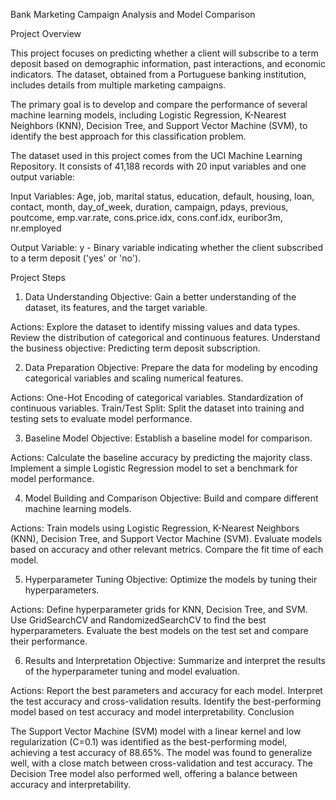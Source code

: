 Bank Marketing Campaign Analysis and Model Comparison

Project Overview

This project focuses on predicting whether a client will subscribe to a term deposit based on demographic information, past interactions, 
and economic indicators. The dataset, obtained from a Portuguese banking institution, includes details from multiple marketing campaigns. 

The primary goal is to develop and compare the performance of several machine learning models, including Logistic Regression, 
K-Nearest Neighbors (KNN), Decision Tree, and Support Vector Machine (SVM), to identify the best approach for this classification problem.

The dataset used in this project comes from the UCI Machine Learning Repository. It consists of 41,188 records with 20 input variables 
and one output variable:

Input Variables: Age, job, marital status, education, default, housing, loan, contact, month, day_of_week, duration, campaign, pdays, 
previous, poutcome, emp.var.rate, cons.price.idx, cons.conf.idx, euribor3m, nr.employed

Output Variable: y - Binary variable indicating whether the client subscribed to a term deposit ('yes' or 'no').

Project Steps

1. Data Understanding
Objective: Gain a better understanding of the dataset, its features, and the target variable.

Actions:
Explore the dataset to identify missing values and data types.
Review the distribution of categorical and continuous features.
Understand the business objective: Predicting term deposit subscription.

2. Data Preparation
Objective: Prepare the data for modeling by encoding categorical variables and scaling numerical features.

Actions:
One-Hot Encoding of categorical variables.
Standardization of continuous variables.
Train/Test Split: Split the dataset into training and testing sets to evaluate model performance.

3. Baseline Model
Objective: Establish a baseline model for comparison.

Actions:
Calculate the baseline accuracy by predicting the majority class.
Implement a simple Logistic Regression model to set a benchmark for model performance.

4. Model Building and Comparison
Objective: Build and compare different machine learning models.

Actions:
Train models using Logistic Regression, K-Nearest Neighbors (KNN), Decision Tree, and Support Vector Machine (SVM).
Evaluate models based on accuracy and other relevant metrics.
Compare the fit time of each model.

5. Hyperparameter Tuning
Objective: Optimize the models by tuning their hyperparameters.

Actions:
Define hyperparameter grids for KNN, Decision Tree, and SVM.
Use GridSearchCV and RandomizedSearchCV to find the best hyperparameters.
Evaluate the best models on the test set and compare their performance.

6. Results and Interpretation
Objective: Summarize and interpret the results of the hyperparameter tuning and model evaluation.

Actions:
Report the best parameters and accuracy for each model.
Interpret the test accuracy and cross-validation results.
Identify the best-performing model based on test accuracy and model interpretability.
Conclusion

The Support Vector Machine (SVM) model with a linear kernel and low regularization (C=0.1) was identified as the best-performing model, achieving a test accuracy of 88.65%. The model was found to generalize well, with a close match between cross-validation and test accuracy. The Decision Tree model also performed well, offering a balance between accuracy and interpretability.

